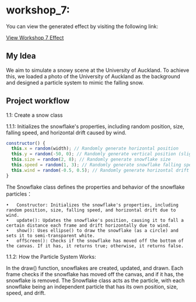 # workshop_7:

You can view the generated effect by visiting the following link:

[View Workshop 7 Effect](  https://tianhui1112.github.io/workshop-5/)


## My Idea


We aim to simulate a snowy scene at the University of Auckland. To achieve this, we loaded a photo of the University of Auckland as the background and designed a particle system to mimic the falling snow.



## Project workflow


1.1: Create a snow class

1.1.1: Initializes the snowflake's properties, including random position, size, falling speed, and horizontal drift caused by wind.
```javascript
constructor() {
  this.x = random(width); // Randomly generate horizontal position
  this.y = random(-50, 0); // Randomly generate vertical position (slightly above the canvas)
  this.size = random(2, 8); // Randomly generate snowflake size
  this.speed = random(1, 3); // Randomly generate snowflake falling speed
  this.wind = random(-0.5, 0.5); // Randomly generate horizontal drift due to wind
}
```
The Snowflake class defines the properties and behavior of the snowflake particles：

	•	Constructor: Initializes the snowflake's properties, including random position, size, falling speed, and horizontal drift due to wind.
	•	update(): Updates the snowflake's position, causing it to fall a certain distance each frame and drift horizontally due to wind.
	•	show(): Uses ellipse() to draw the snowflake (as a circle) and sets it to semi-transparent white.
	•	offScreen(): Checks if the snowflake has moved off the bottom of the canvas. If it has, it returns true; otherwise, it returns false.

1.1.2:  How the Particle System Works:

In the draw() function, snowflakes are created, updated, and drawn. Each frame checks if the snowflake has moved off the canvas, and if it has, the snowflake is removed. The Snowflake class acts as the particle, with each snowflake being an independent particle that has its own position, size, speed, and drift.
